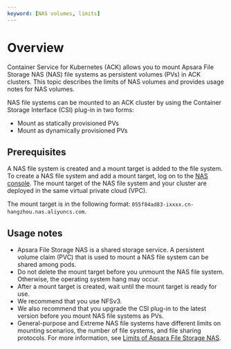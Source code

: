 ```yaml
---
keyword: [NAS volumes, limits]
---
```


# Overview

Container Service for Kubernetes \(ACK\) allows you to mount Apsara File Storage NAS \(NAS\) file systems as persistent volumes \(PVs\) in ACK clusters. This topic describes the limits of NAS volumes and provides usage notes for NAS volumes.

NAS file systems can be mounted to an ACK cluster by using the Container Storage Interface \(CSI\) plug-in in two forms:

-   Mount as statically provisioned PVs
-   Mount as dynamically provisioned PVs

## Prerequisites

A NAS file system is created and a mount target is added to the file system. To create a NAS file system and add a mount target, log on to the [NAS console](https://nas.console.aliyun.com/). The mount target of the NAS file system and your cluster are deployed in the same virtual private cloud \(VPC\).

The mount target is in the following format: `055f84ad83-ixxxx.cn-hangzhou.nas.aliyuncs.com`.

## Usage notes

-   Apsara File Storage NAS is a shared storage service. A persistent volume claim \(PVC\) that is used to mount a NAS file system can be shared among pods.
-   Do not delete the mount target before you unmount the NAS file system. Otherwise, the operating system hang may occur.
-   After a mount target is created, wait until the mount target is ready for use.
-   We recommend that you use NFSv3.
-   We also recommend that you upgrade the CSI plug-in to the latest version before you mount NAS file systems as PVs.
-   General-purpose and Extreme NAS file systems have different limits on mounting scenarios, the number of file systems, and file sharing protocols. For more information, see [Limits of Apsara File Storage NAS]().

